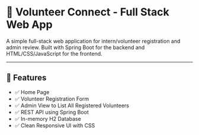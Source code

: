 # 🧩 Volunteer Connect - Full Stack Web App

A simple full-stack web application for intern/volunteer registration and admin review. Built with Spring Boot for the backend and HTML/CSS/JavaScript for the frontend.

---

## 🚀 Features

- ✅ Home Page
- ✅ Volunteer Registration Form
- ✅ Admin View to List All Registered Volunteers
- ✅ REST API using Spring Boot
- ✅ In-memory H2 Database
- ✅ Clean Responsive UI with CSS



